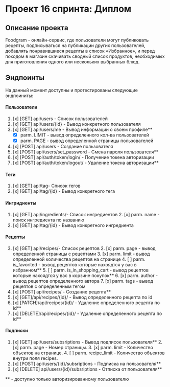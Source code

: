 
# Проект 16 спринта: Диплом

## Описание проекта

Foodgram - онлайн-сервис, где пользователи могут публиковать рецепты, подписываться на публикации других пользователей, добавлять понравившиеся рецепты в список «Избранное», и перед походом в магазин скачивать сводный список продуктов, необходимых для приготовления одного или нескольких выбранных блюд.

## Эндпоинты
На данный момент доступны и протестированы следующие эндпоиниты:
 
#### Пользователи
 1. [x] [GET] api/users - Список пользователей 
 2. [x] [GET] api/users/{id} - Вывод конкретного пользователя 
 3. [x] [GET] api/users/me - Вывод информации о своем профиле**
	 - [x] parm. LIMIT - вывод определенного кол-ва пользователей
	 - [x] parm. PAGE - вывод определенной страницы пользователей
 4. [x] [POST] api/users - Создание пользователя 
 5. [x] [POST] api/users/set_password - Смена пароля пользователя**
 6. [x] [POST] api/auth/token/login/ - Получение токена авторизации
 7. [x] [POST] api/auth/token/logout/ - Удаление токена авторизации**
  
#### Теги
 1. [x] [GET] api/tag- Список тегов
 2. [x] [GET] api/tag/{id} - Вывод конкретного тега

#### Ингридиенты
 1. [x] [GET] api/ingredients/- Список ингредиентов
	 2. [x] parm. name - поиск ингредиента по названию
 2. [x] [GET] api/tag/{id} - Вывод конкретного ингредиента
  
  #### Рецепты
 3. [x] [GET] api/recipes/- Список рецептов
	 2. [x] parm. page - вывод определенной страницы с рецептами
	 3. [x] parm. limit - вывод определенной количества рецептов на странице
	 4. [ ] parm. is_favorited - вывод рецептов которые нахоядтся у вас в избранном**
	 5. [ ] parm. is_in_shopping_cart - вывод рецептов которые нахоядтся у вас в корзине покупок**
	 6. [x] parm. author - вывод рецептов определенного автора
	 7. [x] parm. tags - вывод рецептов с определенным тегом
 4. [x] [POST] api/recipes/ - Создание рецепта**
 5. [x] [GET]/api/recipes/{id}/ - Вывод определенного рецепта по id
 6. [x] [PATCH]/api/recipes/{id}/ - Удаление определенного рецепта по id**
 7. [x] [DELETE]/api/recipes/{id}/ - Удаление определенного рецепта по id**
  
#### Подписки
 1. [x] [GET] api/users/subsriptions - Вывод подписок пользователя**
	 2. [x] parm. page - Номер страницы.
	 3. [x] parm. limit - Количество объектов на странице.
	 4. [ ] parm. recipe_limit - Количество объектов внутри поля recipes.
 2. [x] [POST] api/users/{id}/subsriptions - Подписка на пользователя**
 3. [x] [DELETE] api/users/{id}/subsriptions - Отписка от пользователя**


** - доступно только авторизированному пользователю